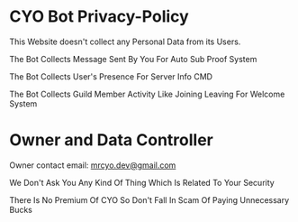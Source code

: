 # CYO Bot Privacy-Policy

This Website doesn't collect any Personal Data from its Users.

The Bot Collects Message Sent By You For Auto Sub Proof System

The Bot Collects User's Presence For Server Info CMD

The Bot Collects Guild Member Activity Like Joining Leaving For Welcome System

# Owner and Data Controller

Owner contact email: mrcyo.dev@gmail.com

We Don't Ask You Any Kind Of Thing Which Is Related To Your Security

There Is No Premium Of CYO So Don't Fall In Scam Of Paying Unnecessary Bucks
